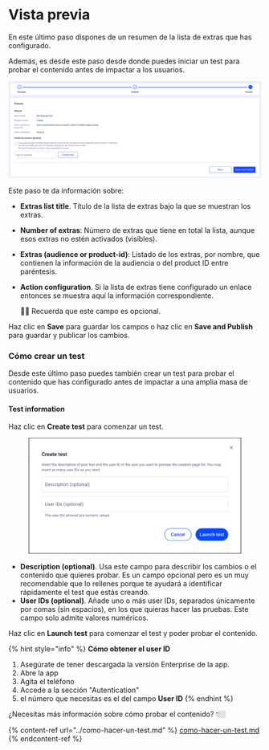 # Vista previa

En este último paso dispones de un resumen de la lista de extras que has configurado.

Además, es desde este paso desde donde puedes iniciar un test para probar el contenido antes de impactar a los usuarios.

![](../.gitbook/assets/Preview.png)

Este paso te da información sobre:

* **Extras list title**. Título de la lista de extras bajo la que se muestran los extras.
* **Number of extras**: Número de extras que tiene en total la lista, aunque esos extras no estén activados (visibles).
* **Extras (audience or product-id)**: Listado de los extras, por nombre, que contienen la información de la audiencia o del product ID entre paréntesis.
*   **Action configuration**. Si la lista de extras tiene configurado un enlace entonces se muestra aquí la información correspondiente.

    👋🏻 Recuerda que este campo es opcional.

Haz clic en **Save** para guardar los campos o haz clic en **Save and Publish** para guardar y publicar los cambios.

### Cómo crear un test

Desde este último paso puedes también crear un test para probar el contenido que has configurado antes de impactar a una amplia masa de usuarios.

#### Test information

Haz clic en **Create test** para comenzar un test.&#x20;

<figure><img src="../.gitbook/assets/CreateTest.png" alt=""><figcaption></figcaption></figure>

* **Description (optional)**. Usa este campo para describir los cambios o el contenido que quieres probar. Es un campo opcional pero es un muy recomendable que lo rellenes porque te ayudará a identificar rápidamente el test que estás creando.
* &#x20;**User IDs (optional)**. Añade uno o más user IDs, separados únicamente por comas (sin espacios), en los que quieras hacer las pruebas. Este campo solo admite valores numéricos.

Haz clic en **Launch test** para comenzar el test y poder probar el contenido.

{% hint style="info" %}
**Cómo obtener el user ID**

1. Asegúrate de tener descargada la versión Enterprise de la app.
2. Abre la app
3. Agita el teléfono
4. Accede a la sección "Autentication"
5. el número que necesitas es el del campo **User ID**
{% endhint %}

¿Necesitas más información sobre cómo probar el contenido? 👇🏼

{% content-ref url="../como-hacer-un-test.md" %}
[como-hacer-un-test.md](../como-hacer-un-test.md)
{% endcontent-ref %}
